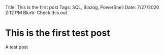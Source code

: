 Title: This is the first post
Tags: SQL, Blazog, PowerShell
Date: 7/27/2020 2:12 PM
Blurb: Check this out

# This is the first test post
A test post